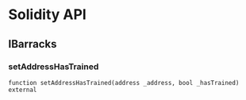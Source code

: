 # Solidity API

## IBarracks

### setAddressHasTrained

```solidity
function setAddressHasTrained(address _address, bool _hasTrained) external
```

